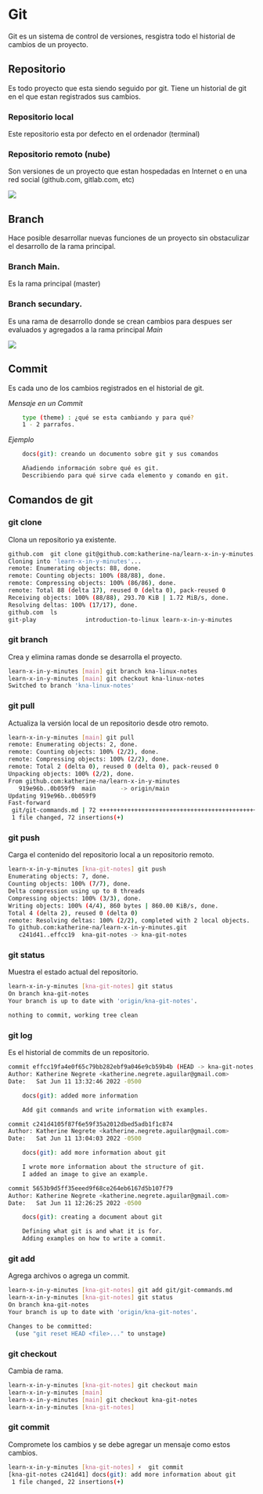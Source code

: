# Git

Git es un sistema de control de versiones, resgistra todo el historial de cambios de un proyecto.

## Repositorio

Es todo proyecto que esta siendo seguido por git. Tiene un historial de git en el que estan registrados sus cambios.

### Repositorio local

Este repositorio esta por defecto en el ordenador (terminal)

### Repositorio remoto (nube)

Son versiones de un proyecto que estan hospedadas en Internet o en una red social (github.com, gitlab.com, etc)

![](https://pythonforundergradengineers.com/posts/git/images/git_and_github_logo.png)

## Branch

Hace posible desarrollar nuevas funciones de un proyecto sin obstaculizar el desarrollo de la rama principal.

### Branch Main.

Es la rama principal (master)

### Branch secundary.

Es una rama de desarrollo donde se crean cambios para despues ser evaluados y agregados a la rama principal _Main_

![](https://i.stack.imgur.com/83JeN.png)

## Commit

Es cada uno de los cambios registrados en el historial de git.

_Mensaje en un Commit_

```sh
    type (theme) : ¿qué se esta cambiando y para qué?
    1 - 2 parrafos.
```

_Ejemplo_

```sh
    docs(git): creando un documento sobre git y sus comandos

    Añadiendo información sobre qué es git.
    Describiendo para qué sirve cada elemento y comando en git.
```

## Comandos de git

### git clone

Clona un repositorio ya existente.

```sh
github.com  git clone git@github.com:katherine-na/learn-x-in-y-minutes.git
Cloning into 'learn-x-in-y-minutes'...
remote: Enumerating objects: 88, done.
remote: Counting objects: 100% (88/88), done.
remote: Compressing objects: 100% (86/86), done.
remote: Total 88 (delta 17), reused 0 (delta 0), pack-reused 0
Receiving objects: 100% (88/88), 293.70 KiB | 1.72 MiB/s, done.
Resolving deltas: 100% (17/17), done.
github.com  ls
git-play              introduction-to-linux learn-x-in-y-minutes

```

### git branch

Crea y elimina ramas donde se desarrolla el proyecto.

```sh
learn-x-in-y-minutes [main] git branch kna-linux-notes
learn-x-in-y-minutes [main] git checkout kna-linux-notes
Switched to branch 'kna-linux-notes'
```

### git pull

Actualiza la versión local de un repositorio desde otro remoto.

```sh
learn-x-in-y-minutes [main] git pull
remote: Enumerating objects: 2, done.
remote: Counting objects: 100% (2/2), done.
remote: Compressing objects: 100% (2/2), done.
remote: Total 2 (delta 0), reused 0 (delta 0), pack-reused 0
Unpacking objects: 100% (2/2), done.
From github.com:katherine-na/learn-x-in-y-minutes
   919e96b..0b059f9  main       -> origin/main
Updating 919e96b..0b059f9
Fast-forward
 git/git-commands.md | 72 ++++++++++++++++++++++++++++++++++++++++++++++++++++++++++++++++++++++++
 1 file changed, 72 insertions(+)
```

### git push

Carga el contenido del repositorio local a un repositorio remoto.

```sh
learn-x-in-y-minutes [kna-git-notes] git push
Enumerating objects: 7, done.
Counting objects: 100% (7/7), done.
Delta compression using up to 8 threads
Compressing objects: 100% (3/3), done.
Writing objects: 100% (4/4), 860 bytes | 860.00 KiB/s, done.
Total 4 (delta 2), reused 0 (delta 0)
remote: Resolving deltas: 100% (2/2), completed with 2 local objects.
To github.com:katherine-na/learn-x-in-y-minutes.git
   c241d41..effcc19  kna-git-notes -> kna-git-notes
```

### git status

Muestra el estado actual del repositorio.

```sh
learn-x-in-y-minutes [kna-git-notes] git status
On branch kna-git-notes
Your branch is up to date with 'origin/kna-git-notes'.

nothing to commit, working tree clean

```

### git log

Es el historial de commits de un repositorio.

```sh
commit effcc19fa4e0f65c79bb282ebf9a046e9cb59b4b (HEAD -> kna-git-notes, origin/kna-git-notes)
Author: Katherine Negrete <katherine.negrete.aguilar@gmail.com>
Date:   Sat Jun 11 13:32:46 2022 -0500

    docs(git): added more information

    Add git commands and write information with examples.

commit c241d4105f87f6e59f35a2012dbed5adb1f1c874
Author: Katherine Negrete <katherine.negrete.aguilar@gmail.com>
Date:   Sat Jun 11 13:04:03 2022 -0500

    docs(git): add more information about git

    I wrote more information about the structure of git.
    I added an image to give an example.

commit 5653b9d5ff35eeed9f68ce264eb6167d5b107f79
Author: Katherine Negrete <katherine.negrete.aguilar@gmail.com>
Date:   Sat Jun 11 12:26:25 2022 -0500

    docs(git): creating a document about git

    Defining what git is and what it is for.
    Adding examples on how to write a commit.

```

### git add

Agrega archivos o agrega un commit.

```sh
learn-x-in-y-minutes [kna-git-notes] git add git/git-commands.md
learn-x-in-y-minutes [kna-git-notes] git status
On branch kna-git-notes
Your branch is up to date with 'origin/kna-git-notes'.

Changes to be committed:
  (use "git reset HEAD <file>..." to unstage)
```

### git checkout

Cambia de rama.

```sh
learn-x-in-y-minutes [kna-git-notes] git checkout main
learn-x-in-y-minutes [main]
learn-x-in-y-minutes [main] git checkout kna-git-notes
learn-x-in-y-minutes [kna-git-notes]
```

### git commit

Compromete los cambios y se debe agregar un mensaje como estos cambios.

```sh
learn-x-in-y-minutes [kna-git-notes] ⚡  git commit
[kna-git-notes c241d41] docs(git): add more information about git
 1 file changed, 22 insertions(+)
```
